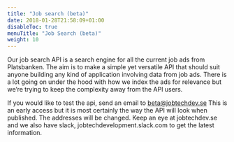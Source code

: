 ```yaml
---
title: "Job search (beta)"
date: 2018-01-28T21:58:09+01:00
disableToc: true
menuTitle: "Job Search (beta)"
weight: 10
---
```


Our job search API is a search engine for all the current job ads from Platsbanken. 
The aim is to make a simple yet versatile API that should suit anyone building any kind of application involving data from job ads. 
There is a lot going on under the hood with how we index the ads for relevance but we’re trying to keep the complexity away from the API users.

If you would like to test the api, send an email to <beta@jobtechdev.se>
This is an early access but it is most certainly the way the API will look when published. The addresses will be changed. Keep an eye at jobtechdev.se and 
we also have slack, jobtechdevelopment.slack.com to get the latest information.


